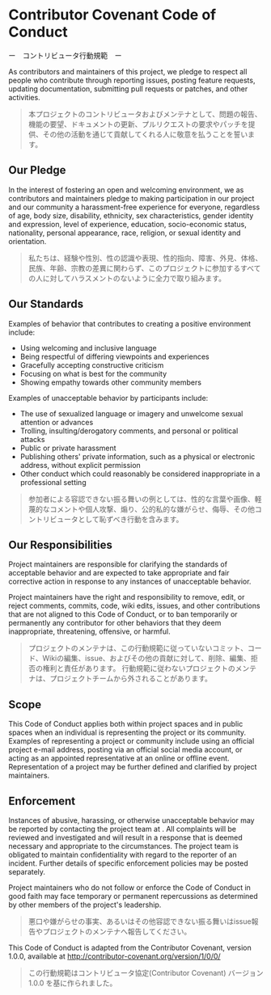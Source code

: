 # Contributor Covenant Code of Conduct  
ー　コントリビュータ行動規範　ー　　

As contributors and maintainers of this project, we pledge to respect all people who contribute through reporting issues, posting feature requests, updating documentation, submitting pull requests or patches, and other activities.

> 本プロジェクトのコントリビュータおよびメンテナとして、問題の報告、機能の要望、ドキュメントの更新、プルリクエストの要求やパッチを提供、その他の活動を通じて貢献してくれる人に敬意を払うことを誓います。

## Our Pledge

In the interest of fostering an open and welcoming environment, we as
contributors and maintainers pledge to making participation in our project and
our community a harassment-free experience for everyone, regardless of age, body
size, disability, ethnicity, sex characteristics, gender identity and expression,
level of experience, education, socio-economic status, nationality, personal
appearance, race, religion, or sexual identity and orientation.

> 私たちは、経験や性別、性の認識や表現、性的指向、障害、外見、体格、民族、年齢、宗教の差異に関わらず、このプロジェクトに参加するすべての人に対してハラスメントのないように全力で取り組みます。

## Our Standards

Examples of behavior that contributes to creating a positive environment
include:

* Using welcoming and inclusive language
* Being respectful of differing viewpoints and experiences
* Gracefully accepting constructive criticism
* Focusing on what is best for the community
* Showing empathy towards other community members

Examples of unacceptable behavior by participants include:

* The use of sexualized language or imagery and unwelcome sexual attention or
 advances
* Trolling, insulting/derogatory comments, and personal or political attacks
* Public or private harassment
* Publishing others' private information, such as a physical or electronic
 address, without explicit permission
* Other conduct which could reasonably be considered inappropriate in a
 professional setting

> 参加者による容認できない振る舞いの例としては、性的な言葉や画像、軽蔑的なコメントや個人攻撃、煽り、公的私的な嫌がらせ、侮辱、その他コントリビュータとして恥ずべき行動を含みます。

## Our Responsibilities

Project maintainers are responsible for clarifying the standards of acceptable
behavior and are expected to take appropriate and fair corrective action in
response to any instances of unacceptable behavior.

Project maintainers have the right and responsibility to remove, edit, or
reject comments, commits, code, wiki edits, issues, and other contributions
that are not aligned to this Code of Conduct, or to ban temporarily or
permanently any contributor for other behaviors that they deem inappropriate,
threatening, offensive, or harmful.

> プロジェクトのメンテナは、この行動規範に従っていないコミット、コード、Wikiの編集、issue、およびその他の貢献に対して、削除、編集、拒否の権利と責任があります。
> 行動規範に従わないプロジェクトのメンテナは、プロジェクトチームから外されることがあります。

## Scope

This Code of Conduct applies both within project spaces and in public spaces
when an individual is representing the project or its community. Examples of
representing a project or community include using an official project e-mail
address, posting via an official social media account, or acting as an appointed
representative at an online or offline event. Representation of a project may be
further defined and clarified by project maintainers.

## Enforcement

Instances of abusive, harassing, or otherwise unacceptable behavior may be
reported by contacting the project team at . All
complaints will be reviewed and investigated and will result in a response that
is deemed necessary and appropriate to the circumstances. The project team is
obligated to maintain confidentiality with regard to the reporter of an incident.
Further details of specific enforcement policies may be posted separately.

Project maintainers who do not follow or enforce the Code of Conduct in good
faith may face temporary or permanent repercussions as determined by other
members of the project's leadership.

> 悪口や嫌がらせの事実、あるいはその他容認できない振る舞いはissue報告やプロジェクトのメンテナへ報告してください。

This Code of Conduct is adapted from the Contributor Covenant, version 1.0.0, available at http://contributor-covenant.org/version/1/0/0/

> この行動規範はコントリビュータ協定(Contributor Covenant) バージョン 1.0.0 を基に作られました。
